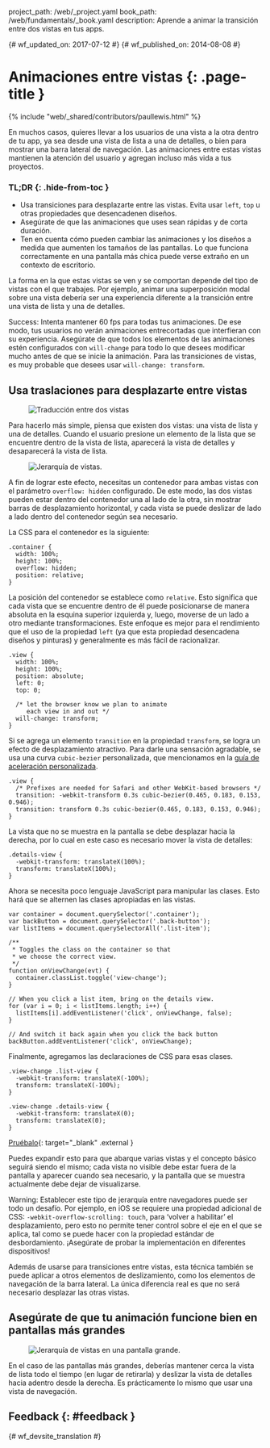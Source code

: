 project_path: /web/_project.yaml book_path: /web/fundamentals/_book.yaml description: Aprende a animar la transición entre dos vistas en tus apps.

{# wf_updated_on: 2017-07-12 #} {# wf_published_on: 2014-08-08 #}

# Animaciones entre vistas {: .page-title }

{% include "web/_shared/contributors/paullewis.html" %}

En muchos casos, quieres llevar a los usuarios de una vista a la otra dentro de tu app, ya sea desde una vista de lista a una de detalles, o bien para mostrar una barra lateral de navegación. Las animaciones entre estas vistas mantienen la atención del usuario y agregan incluso más vida a tus proyectos.

### TL;DR {: .hide-from-toc }

* Usa transiciones para desplazarte entre las vistas. Evita usar `left`, `top` u otras propiedades que desencadenen diseños.
* Asegúrate de que las animaciones que uses sean rápidas y de corta duración.
* Ten en cuenta cómo pueden cambiar las animaciones y los diseños a medida que aumenten los tamaños de las pantallas. Lo que funciona correctamente en una pantalla más chica puede verse extraño en un contexto de escritorio.

La forma en la que estas vistas se ven y se comportan depende del tipo de vistas con el que trabajes. Por ejemplo, animar una superposición modal sobre una vista debería ser una experiencia diferente a la transición entre una vista de lista y una de detalles.

Success: Intenta mantener 60 fps para todas tus animaciones. De ese modo, tus usuarios no verán animaciones entrecortadas que interfieran con su experiencia. Asegúrate de que todos los elementos de las animaciones estén configurados con `will-change` para todo lo que desees modificar mucho antes de que se inicie la animación. Para las transiciones de vistas, es muy probable que desees usar `will-change: transform`.

## Usa traslaciones para desplazarte entre vistas

<div class="attempt-left">
  <figure>
    <img src="images/view-translate.gif" alt="Traducción entre dos vistas" />
  </figure>
</div>

Para hacerlo más simple, piensa que existen dos vistas: una vista de lista y una de detalles. Cuando el usuario presione un elemento de la lista que se encuentre dentro de la vista de lista, aparecerá la vista de detalles y desaparecerá la vista de lista.

<div style="clear:both;"></div>

<div class="attempt-right">
  <figure>
    <img src="images/container-two-views.svg" alt="Jerarquía de vistas." />
  </figure>
</div>

A fin de lograr este efecto, necesitas un contenedor para ambas vistas con el parámetro `overflow: hidden` configurado. De este modo, las dos vistas pueden estar dentro del contenedor una al lado de la otra, sin mostrar barras de desplazamiento horizontal, y cada vista se puede deslizar de lado a lado dentro del contenedor según sea necesario.

<div style="clear:both;"></div>

La CSS para el contenedor es la siguiente:

    .container {
      width: 100%;
      height: 100%;
      overflow: hidden;
      position: relative;
    }
    

La posición del contenedor se establece como `relative`. Esto significa que cada vista que se encuentre dentro de él puede posicionarse de manera absoluta en la esquina superior izquierda y, luego, moverse de un lado a otro mediante transformaciones. Este enfoque es mejor para el rendimiento que el uso de la propiedad `left` (ya que esta propiedad desencadena diseños y pinturas) y generalmente es más fácil de racionalizar.

    .view {
      width: 100%;
      height: 100%;
      position: absolute;
      left: 0;
      top: 0;
    
      /* let the browser know we plan to animate
         each view in and out */
      will-change: transform;
    }
    

Si se agrega un elemento `transition` en la propiedad `transform`, se logra un efecto de desplazamiento atractivo. Para darle una sensación agradable, se usa una curva `cubic-bezier` personalizada, que mencionamos en la [guía de aceleración personalizada](custom-easing).

    .view {
      /* Prefixes are needed for Safari and other WebKit-based browsers */
      transition: -webkit-transform 0.3s cubic-bezier(0.465, 0.183, 0.153, 0.946);
      transition: transform 0.3s cubic-bezier(0.465, 0.183, 0.153, 0.946);
    }
    

La vista que no se muestra en la pantalla se debe desplazar hacia la derecha, por lo cual en este caso es necesario mover la vista de detalles:

    .details-view {
      -webkit-transform: translateX(100%);
      transform: translateX(100%);
    }
    

Ahora se necesita poco lenguaje JavaScript para manipular las clases. Esto hará que se alternen las clases apropiadas en las vistas.

    var container = document.querySelector('.container');
    var backButton = document.querySelector('.back-button');
    var listItems = document.querySelectorAll('.list-item');
    
    /**
     * Toggles the class on the container so that
     * we choose the correct view.
     */
    function onViewChange(evt) {
      container.classList.toggle('view-change');
    }
    
    // When you click a list item, bring on the details view.
    for (var i = 0; i < listItems.length; i++) {
      listItems[i].addEventListener('click', onViewChange, false);
    }
    
    // And switch it back again when you click the back button
    backButton.addEventListener('click', onViewChange);
    

Finalmente, agregamos las declaraciones de CSS para esas clases.

    .view-change .list-view {
      -webkit-transform: translateX(-100%);
      transform: translateX(-100%);
    }
    
    .view-change .details-view {
      -webkit-transform: translateX(0);
      transform: translateX(0);
    }
    

[Pruébalo](https://googlesamples.github.io/web-fundamentals/fundamentals/design-and-ux/animations/inter-view-animation.html){: target="_blank" .external }

Puedes expandir esto para que abarque varias vistas y el concepto básico seguirá siendo el mismo; cada vista no visible debe estar fuera de la pantalla y aparecer cuando sea necesario, y la pantalla que se muestra actualmente debe dejar de visualizarse.

Warning: Establecer este tipo de jerarquía entre navegadores puede ser todo un desafío. Por ejemplo, en iOS se requiere una propiedad adicional de CSS: `-webkit-overflow-scrolling: touch`, para ‘volver a habilitar’ el desplazamiento, pero esto no permite tener control sobre el eje en el que se aplica, tal como se puede hacer con la propiedad estándar de desbordamiento. ¡Asegúrate de probar la implementación en diferentes dispositivos!

Además de usarse para transiciones entre vistas, esta técnica también se puede aplicar a otros elementos de deslizamiento, como los elementos de navegación de la barra lateral. La única diferencia real es que no será necesario desplazar las otras vistas.

## Asegúrate de que tu animación funcione bien en pantallas más grandes

<div class="attempt-right">
  <figure>
    <img src="images/container-two-views-ls.svg" alt="Jerarquía de vistas en una pantalla grande." />
  </figure>
</div>

En el caso de las pantallas más grandes, deberías mantener cerca la vista de lista todo el tiempo (en lugar de retirarla) y deslizar la vista de detalles hacia adentro desde la derecha. Es prácticamente lo mismo que usar una vista de navegación.

## Feedback {: #feedback }

{# wf_devsite_translation #}